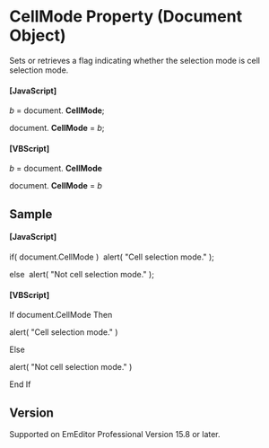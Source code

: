 # CellMode Property (Document Object)

Sets or retrieves a flag indicating whether the selection mode is cell selection mode.

#### \[JavaScript\]

_b_ = document. **CellMode**;

document. **CellMode** = _b_;

#### \[VBScript\]

_b_ = document. **CellMode**

document. **CellMode** = _b_

## Sample

#### \[JavaScript\]

if( document.CellMode )  alert( "Cell selection mode." );

else  alert( "Not cell selection mode." );

#### \[VBScript\]

If document.CellMode Then

alert( "Cell selection mode." )

Else

alert( "Not cell selection mode." )

End If

## Version

Supported on EmEditor Professional Version 15.8 or later.